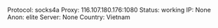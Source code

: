 Protocol: socks4a
Proxy: 116.107.180.176:1080
Status: working
IP: None
Anon: elite
Server: None
Country: Vietnam


